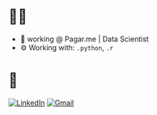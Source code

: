 # 👨‍💻
- 🔭 working @ Pagar.me | Data Scientist
- ⚙️ Working with: <code>.python</code>, <code>.r</code>

# 📮
[![LinkedIn](https://img.shields.io/badge/LinkedIn-0077B5?style=for-the-badge&logo=linkedin&logoColor=white)](https://www.linkedin.com/in/joaocasoto/)
[![Gmail](https://img.shields.io/badge/Gmail-D14836?style=for-the-badge&logo=gmail&logoColor=white)](mailto:jrcasoto@gmail.com)

